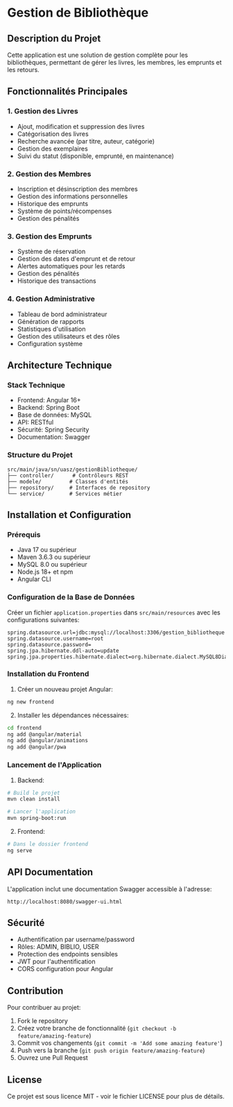 # Gestion de Bibliothèque

## Description du Projet
Cette application est une solution de gestion complète pour les bibliothèques, permettant de gérer les livres, les membres, les emprunts et les retours.

## Fonctionnalités Principales

### 1. Gestion des Livres
- Ajout, modification et suppression des livres
- Catégorisation des livres
- Recherche avancée (par titre, auteur, catégorie)
- Gestion des exemplaires
- Suivi du statut (disponible, emprunté, en maintenance)

### 2. Gestion des Membres
- Inscription et désinscription des membres
- Gestion des informations personnelles
- Historique des emprunts
- Système de points/récompenses
- Gestion des pénalités

### 3. Gestion des Emprunts
- Système de réservation
- Gestion des dates d'emprunt et de retour
- Alertes automatiques pour les retards
- Gestion des pénalités
- Historique des transactions

### 4. Gestion Administrative
- Tableau de bord administrateur
- Génération de rapports
- Statistiques d'utilisation
- Gestion des utilisateurs et des rôles
- Configuration système

## Architecture Technique

### Stack Technique
- Frontend: Angular 16+
- Backend: Spring Boot
- Base de données: MySQL
- API: RESTful
- Sécurité: Spring Security
- Documentation: Swagger

### Structure du Projet
```
src/main/java/sn/uasz/gestionBibliotheque/
├── controller/      # Contrôleurs REST
├── modele/         # Classes d'entités
├── repository/     # Interfaces de repository
└── service/        # Services métier
```

## Installation et Configuration

### Prérequis
- Java 17 ou supérieur
- Maven 3.6.3 ou supérieur
- MySQL 8.0 ou supérieur
- Node.js 18+ et npm
- Angular CLI

### Configuration de la Base de Données
Créer un fichier `application.properties` dans `src/main/resources` avec les configurations suivantes:
```properties
spring.datasource.url=jdbc:mysql://localhost:3306/gestion_bibliotheque
spring.datasource.username=root
spring.datasource.password=
spring.jpa.hibernate.ddl-auto=update
spring.jpa.properties.hibernate.dialect=org.hibernate.dialect.MySQL8Dialect
```

### Installation du Frontend
1. Créer un nouveau projet Angular:
```bash
ng new frontend
```

2. Installer les dépendances nécessaires:
```bash
cd frontend
ng add @angular/material
ng add @angular/animations
ng add @angular/pwa
```

### Lancement de l'Application
1. Backend:
```bash
# Build le projet
mvn clean install

# Lancer l'application
mvn spring-boot:run
```

2. Frontend:
```bash
# Dans le dossier frontend
ng serve
```

## API Documentation
L'application inclut une documentation Swagger accessible à l'adresse:
```
http://localhost:8080/swagger-ui.html
```

## Sécurité
- Authentification par username/password
- Rôles: ADMIN, BIBLIO, USER
- Protection des endpoints sensibles
- JWT pour l'authentification
- CORS configuration pour Angular

## Contribution
Pour contribuer au projet:
1. Fork le repository
2. Créez votre branche de fonctionnalité (`git checkout -b feature/amazing-feature`)
3. Commit vos changements (`git commit -m 'Add some amazing feature'`)
4. Push vers la branche (`git push origin feature/amazing-feature`)
5. Ouvrez une Pull Request

## License
Ce projet est sous licence MIT - voir le fichier LICENSE pour plus de détails.